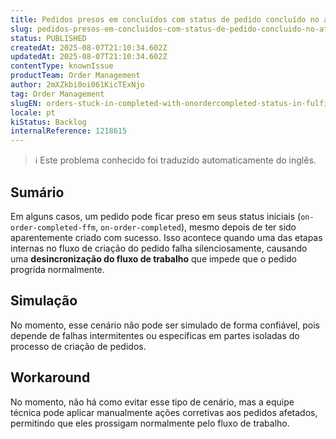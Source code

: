 ```yaml
---
title: Pedidos presos em concluídos com status de pedido concluído no atendimento e status de pagamento aprovado no Marketplace
slug: pedidos-presos-em-concluidos-com-status-de-pedido-concluido-no-atendimento-e-status-de-pagamento-aprovado-no-marketplace
status: PUBLISHED
createdAt: 2025-08-07T21:10:34.602Z
updatedAt: 2025-08-07T21:10:34.602Z
contentType: knownIssue
productTeam: Order Management
author: 2mXZkbi0oi061KicTExNjo
tag: Order Management
slugEN: orders-stuck-in-completed-with-onordercompleted-status-in-fulfillment-and-approved-payment-status-in-marketplace
locale: pt
kiStatus: Backlog
internalReference: 1218615
---
```


>ℹ️ Este problema conhecido foi traduzido automaticamente do inglês.

## Sumário


Em alguns casos, um pedido pode ficar preso em seus status iniciais (`on-order-completed-ffm`, `on-order-completed`), mesmo depois de ter sido aparentemente criado com sucesso. Isso acontece quando uma das etapas internas no fluxo de criação do pedido falha silenciosamente, causando uma **desincronização do fluxo de trabalho** que impede que o pedido progrida normalmente.


## Simulação


No momento, esse cenário não pode ser simulado de forma confiável, pois depende de falhas intermitentes ou específicas em partes isoladas do processo de criação de pedidos.

## Workaround


No momento, não há como evitar esse tipo de cenário, mas a equipe técnica pode aplicar manualmente ações corretivas aos pedidos afetados, permitindo que eles prossigam normalmente pelo fluxo de trabalho.




